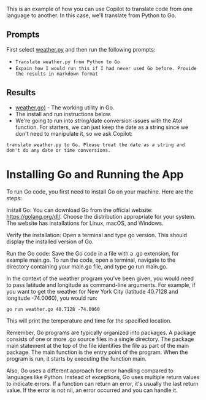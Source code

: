 This is an example of how you can use Copilot to translate code from one language to another. In this case, we'll translate from Python to Go.

## Prompts

First select [weather.py](../api/weather.py) and then run the following prompts:

* `Translate weather.py from Python to Go`
* `Expain how I would run this if I had never used Go before. Provide the results in markdown format`

## Results

* [weather.go)](./weather.go) - The working utility in Go.
* The install and run instructions below.
* We're going to run into string/date conversion issues with the AtoI function. For starters, we can just keep the date as a string since we don't need to manipulate it, so we ask Copilot:

```
translate weather.py to Go. Please treat the date as a string and don't do any date or time conversions.
```

# Installing Go and Running the App

To run Go code, you first need to install Go on your machine. Here are the steps:

Install Go: You can download Go from the official website: https://golang.org/dl/. Choose the distribution appropriate for your system. The website has installations for Linux, macOS, and Windows.

Verify the installation: Open a terminal and type go version. This should display the installed version of Go.

Run the Go code: Save the Go code in a file with a .go extension, for example main.go. To run the code, open a terminal, navigate to the directory containing your main.go file, and type go run main.go.

In the context of the weather program you've been given, you would need to pass latitude and longitude as command-line arguments. For example, if you want to get the weather for New York City (latitude 40.7128 and longitude -74.0060), you would run:

`go run weather.go 40.7128 -74.0060`

This will print the temperature and time for the specified location.

Remember, Go programs are typically organized into packages. A package consists of one or more .go source files in a single directory. The package main statement at the top of the file identifies the file as part of the main package. The main function is the entry point of the program. When the program is run, it starts by executing the function main.

Also, Go uses a different approach for error handling compared to languages like Python. Instead of exceptions, Go uses multiple return values to indicate errors. If a function can return an error, it's usually the last return value. If the error is not nil, an error occurred and you can handle it.


